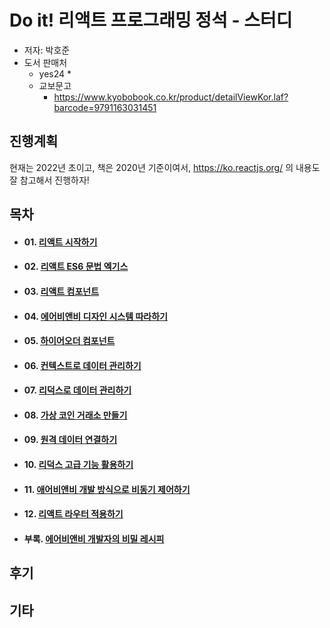 # Do it! 리액트 프로그래밍 정석 - 스터디

* 저자: 박호준
* 도서 판매처
  * yes24
    * 
  * 교보문고
    * https://www.kyobobook.co.kr/product/detailViewKor.laf?barcode=9791163031451



## 진행계획

현재는 2022년 초이고, 책은 2020년 기준이여서, https://ko.reactjs.org/ 의 내용도 잘 참고해서 진행하자!





## 목차

* #### 01. [리액트 시작하기](Chap01)

* #### 02. [리액트 ES6 문법 엑기스](Chap02)

* #### 03. [리액트 컴포넌트](Chap03)

* #### 04. [에어비앤비 디자인 시스템 따라하기](Chap04)

* #### 05. [하이어오더 컴포넌트](Chap05)

* #### 06. [컨텍스트로 데이터 관리하기](Chap06)

* #### 07. [리덕스로 데이터 관리하기](Chap07)

* #### 08. [가상 코인 거래소 만들기](Chap08)

* #### 09. [원격 데이터 연결하기](Chap09)

* #### 10. [리덕스 고급 기능 활용하기](Chap10)

* #### 11. [애어비앤비 개발 방식으로 비동기 제어하기](Chap11)

* #### 12. [리액트 라우터 적용하기](Chap12)

* #### 부록. [에어비앤비 개발자의 비밀 레시피](Appendix)

  



## 후기





## 기타



